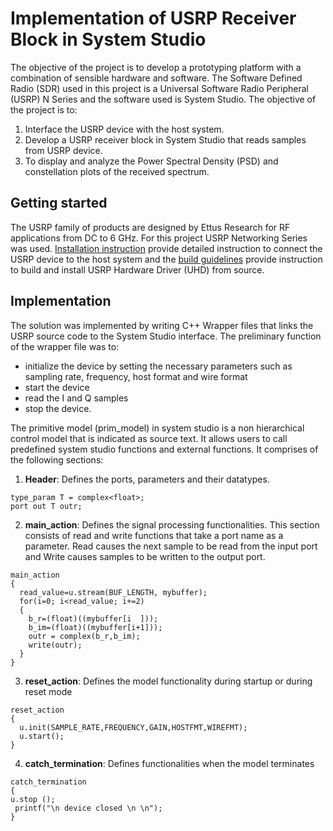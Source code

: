 # **Implementation of USRP Receiver Block in System Studio**

The objective of the project is to develop a prototyping platform with a combination of sensible hardware and software. The Software Defined Radio (SDR) used in this project is a Universal Software Radio Peripheral (USRP) N Series and the software used is System Studio.
The objective of the project is to:
1. Interface the USRP device with the host system.
2. Develop a USRP receiver block in System Studio that reads samples from USRP device.
3. To display and analyze the Power Spectral Density (PSD) and constellation plots of the received spectrum.

## **Getting started**
The USRP family of products are designed by Ettus Research for RF applications from DC to 6 GHz. For this project USRP Networking Series was used. [Installation instruction](http://files.ettus.com/manual/page_usrp2.html) provide detailed instruction to connect the USRP device to the host system and the [build guidelines](http://files.ettus.com/manual/page_build_guide.html) provide instruction to build and install USRP Hardware Driver (UHD) from source.

## **Implementation**

The solution was implemented by writing C++ Wrapper files that links the USRP source code to the System Studio interface. The preliminary function of the wrapper file was to:
- initialize the device by setting the necessary parameters such as sampling rate, frequency, host format and wire format
- start the device
- read the I and Q samples
- stop the device.

The primitive model (prim_model) in system studio is a non hierarchical control model that is indicated as source text. It allows users to call predefined system studio functions and external functions. It comprises of the following sections:
1. **Header**: Defines the ports, parameters and their datatypes.
```
type_param T = complex<float>;
port out T outr;
```
2. **main_action**: Defines the signal processing functionalities. This section consists of read and write functions that take a port name as a parameter. Read causes the next sample to be read from the input port and Write causes samples to be written to the output port.
```
main_action
{
  read_value=u.stream(BUF_LENGTH, mybuffer);
  for(i=0; i<read_value; i+=2)
  {
    b_r=(float)((mybuffer[i  ]));
    b_im=(float)((mybuffer[i+1]));
    outr = complex(b_r,b_im);
    write(outr);
  }
}
```
3. **reset_action**: Defines the model functionality during startup or during reset mode
```
reset_action
{
  u.init(SAMPLE_RATE,FREQUENCY,GAIN,HOSTFMT,WIREFMT);
  u.start();
}
```
4. **catch_termination**: Defines functionalities when the model terminates
```
catch_termination
{
u.stop ();
 printf("\n device closed \n \n");
}
```
